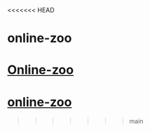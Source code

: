 <<<<<<< HEAD
# online-zoo
[Online-zoo](https://satikghazaryan.github.io/online-zoo/pages/main/)
=======
# [online-zoo](https://satikghazaryan.github.io/online-zoo/pages/main/)
>>>>>>> main
